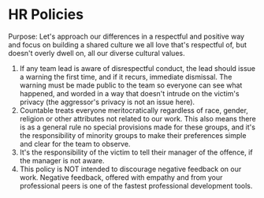 # HR Policies

Purpose: Let's approach our differences in a respectful and positive way and focus on building a shared culture we all love that's respectful of, but doesn't overly dwell on, all our diverse cultural values.

1. If any team lead is aware of disrespectful conduct, the lead should issue a warning the first time, and if it recurs, immediate dismissal. The warning must be made public to the team so everyone can see what happened, and worded in a way that doesn't intrude on the victim's privacy (the aggressor's privacy is not an issue here).
2. Countable treats everyone meritocratically regardless of race, gender, religion or other attributes not related to our work. This also means there is as a general rule no special provisions made for these groups, and it's the responsibility of minority groups to make their preferences simple and clear for the team to observe.
3. It's the responsibility of the victim to tell their manager of the offence, if the manager is not aware.
4. This policy is NOT intended to discourage negative feedback on our work. Negative feedback, offered with empathy and from your professional peers is one of the fastest professional development tools.
